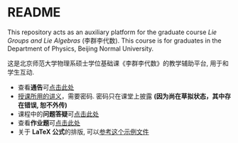 # README

This repository acts as an auxiliary platform for the graduate course *Lie Groups and Lie Algebras* (李群李代数).
This course is for graduates in the Department of Physics, Beijing Normal University.

这是北京师范大学物理系硕士学位基础课《李群李代数》的教学辅助平台, 用于和学生互动.

- 查看**通告**可[点击此处](announcement.md)
- [授课所用的讲义](methods_math_phys-10pt.pdf.zip)，需要密码.  密码只在课堂上披露 **(因为尚在草拟状态，其中存在错误, 恕不外传)**
- 课程中的**问题答疑**可[点击此处](questions.md)
- 查看**作业题**可[点击此处](exercises.md)
- 关于 **LaTeX 公式**的排版, 可以[参考这个示例文件](LaTeX-examples.md)
